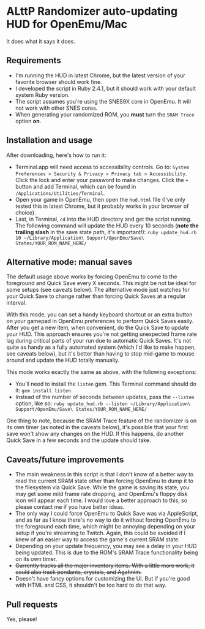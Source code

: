 # ALttP Randomizer auto-updating HUD for OpenEmu/Mac

It does what it says it does.

## Requirements

* I'm running the HUD in latest Chrome, but the latest version of your favorite browser should work fine.
* I developed the script in Ruby 2.4.1, but it should work with your default system Ruby version.
* The script assumes you're using the SNES9X core in OpenEmu. It will not work with other SNES cores.
* When generating your randomized ROM, you **must** turn the `SRAM Trace` option **on**.

## Installation and usage

After downloading, here's how to run it:

* Terminal.app will need access to accessibility controls. Go to:
  `System Preferences > Security & Privacy > Privacy tab > Accessibility`. Click the lock and enter your password to make changes. Click the `+` button and add Terminal, which can be found in `/Applications/Utilities/Terminal`.
* Open your game in OpenEmu, then open the `hud.html` file (I've only tested this in latest Chrome, but it probably works in your browser of choice).
* Last, in Terminal, `cd` into the HUD directory and get the script running. The following command will update the HUD every 10 seconds (**note the trailing slash** in the save state path, it's important!):
`ruby update_hud.rb 10 ~/Library/Application\ Support/OpenEmu/Save\ States/YOUR_ROM_NAME_HERE/`

## Alternative mode: manual saves

The default usage above works by forcing OpenEmu to come to the foreground and Quick Save every X seconds. This might be not be ideal for some setups (see caveats below). The alternative mode just watches for your Quick Save to change rather than forcing Quick Saves at a regular interval.

With this mode, you can set a handy keyboard shortcut or an extra button on your gamepad in OpenEmu preferences to perform Quick Saves easily. After you get a new item, when convenient, do the Quick Save to update your HUD. This approach ensures you're not getting unexpected frame rate lag during critical parts of your run due to automatic Quick Saves. It's not quite as handy as a fully automated system (which I'd like to make happen, see caveats below), but it's better than having to stop mid-game to mouse around and update the HUD totally manually.

This mode works exactly the same as above, with the following exceptions:

* You'll need to install the `listen` gem. This Terminal command should do it: `gem install listen`
* Instead of the number of seconds between updates, pass the `--listen` option, like so:
`ruby update_hud.rb --listen ~/Library/Application\ Support/OpenEmu/Save\ States/YOUR_ROM_NAME_HERE/`

One thing to note, because the SRAM Trace feature of the randomizer is on its own timer (as noted in the caveats below), it's possible that your first save won't show any changes on the HUD. If this happens, do another Quick Save in a few seconds and the update should take.

## Caveats/future improvements

* The main weakness in this script is that I don't know of a better way to read the current SRAM state other than forcing OpenEmu to dump it to the filesystem via Quick Save. While the game is saving its state, you may get some mild frame rate dropping, and OpenEmu's floppy disk icon will appear each time. I would love a better approach to this, so please contact me if you have better ideas.
* The only way I could force OpenEmu to Quick Save was via AppleScript, and as far as I know there's no way to do it without forcing OpenEmu to the foreground each time, which might be annoying depending on your setup if you're streaming to Twitch. Again, this could be avoided if I knew of an easier way to access the game's current SRAM state.
* Depending on your update frequency, you may see a delay in your HUD being updated. This is due to the ROM's SRAM Trace functionality being on its own timer.
* ~~Currently tracks all the major inventory items. With a little more work, it could also track pendants, crystals, and Agahnim.~~
* Doesn't have fancy options for customizing the UI. But if you're good with HTML and CSS, it shouldn't be too hard to do that way.

## Pull requests

Yes, please!

